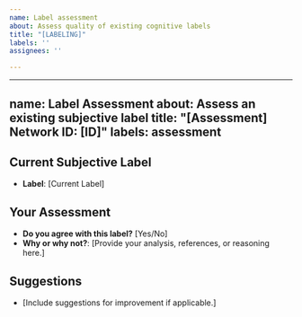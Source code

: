 ```yaml
---
name: Label assessment
about: Assess quality of existing cognitive labels
title: "[LABELING]"
labels: ''
assignees: ''

---
```


---
name: Label Assessment
about: Assess an existing subjective label
title: "[Assessment] Network ID: [ID]"
labels: assessment
---

## Current Subjective Label
- **Label**: [Current Label]

## Your Assessment
- **Do you agree with this label?** [Yes/No]
- **Why or why not?**:
  [Provide your analysis, references, or reasoning here.]

## Suggestions
- [Include suggestions for improvement if applicable.]
